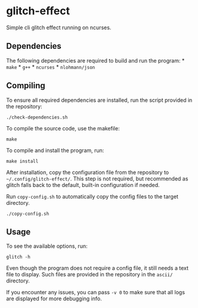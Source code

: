 # glitch-effect
Simple cli glitch effect running on ncurses.


## Dependencies
The following dependencies are required to build and run the program:
    * `make`
    * `g++`
    * `ncurses`
    * `nlohmann/json`


## Compiling
To ensure all required dependencies are installed, run the script provided in the repository:
```
./check-dependencies.sh
```


To compile the source code, use the makefile:
```
make
```


To compile and install the program, run:
```
make install
```


After installation, copy the configuration file from the repository to `~/.config/glitch-effect/`.
This step is not required, but recommended as glitch falls back to the default, built-in configuration if needed.


Run `copy-config.sh` to automatically copy the config files to the target directory.
```
./copy-config.sh
```


## Usage
To see the available options, run:
```
glitch -h
```

Even though the program does not require a config file, it still needs a text file to display.
Such files are provided in the repository in the `ascii/` directory.


If you encounter any issues, you can pass `-v 0` to make sure that all logs are displayed for more debugging info.
